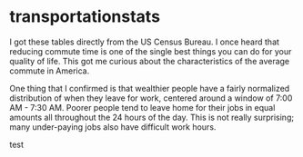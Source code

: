 # transportationstats

I got these tables directly from the US Census Bureau. I once heard that reducing commute time is one of the single best things you can do for your quality of life. This got me curious about the characteristics of the average commute in America.

One thing that I confirmed is that wealthier people have a fairly normalized distribution of when they leave for work, centered around a window of 7:00 AM - 7:30 AM. Poorer people tend to leave home for their jobs in equal amounts all throughout the 24 hours of the day. This is not really surprising; many under-paying jobs also have difficult work hours.

test

